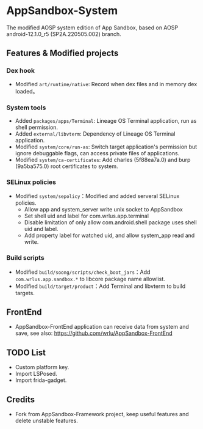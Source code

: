 # AppSandbox-System
The modified AOSP system edition of App Sandbox, based on AOSP android-12.1.0_r5 (SP2A.220505.002) branch.

## Features & Modified projects
### Dex hook
* Modified `art/runtime/native`: Record when dex files and in memory dex loaded。

### System tools
* Added `packages/apps/Terminal`: Lineage OS Terminal application, run as shell permission.
* Added `external/libvterm`: Dependency of Lineage OS Terminal application.
* Modified `system/core/run-as`: Switch target application's permission but ignore debuggable flags, can access private files of applications.
* Modified `system/ca-certificates`: Add charles (5f88ea7a.0) and burp (9a5ba575.0) root certificates to system.

### SELinux policies
* Modified `system/sepolicy`：Modified and added serveral SELinux policies.
    * Allow app and system_server write unix socket to AppSandbox
    * Set shell uid and label for com.wrlus.app.terminal
    * Disable limitation of only allow com.android.shell package uses shell uid and label.
    * Add property label for watched uid, and allow system_app read and write.

### Build scripts
* Modified `build/soong/scripts/check_boot_jars`：Add `com.wrlus.app.sandbox.*` to libcore package name allowlist.
* Modified `build/target/product`：Add Terminal and libvterm to build targets.

## FrontEnd
* AppSandbox-FrontEnd application can receive data from system and save, see also: https://github.com/wrlu/AppSandbox-FrontEnd

## TODO List
* Custom platform key.
* Import LSPosed.
* Import frida-gadget.

## Credits
* Fork from AppSandbox-Framework project, keep useful features and delete unstable features.